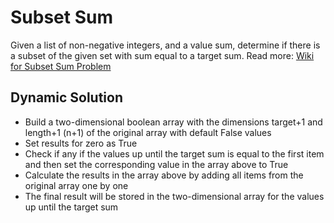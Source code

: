 # Subset Sum
 Given a list of non-negative integers, and a value sum, determine if there is a subset of the given set with sum equal to a target sum. Read more: [Wiki for Subset Sum Problem](https://en.wikipedia.org/wiki/Subset_sum_problem)
 
## Dynamic Solution
- Build a two-dimensional boolean array with the dimensions target+1 and length+1 (n+1) of the original array with default False values
- Set results for zero as True
- Check if any if the values up until the target sum is equal to the first item and then set the corresponding value in the array above to True
- Calculate the results in the array above by adding all items from the original array one by one
- The final result will be stored in the two-dimensional array for the values up until the target sum
